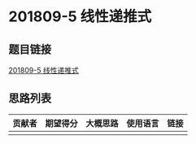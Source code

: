 # 201809-5 线性递推式

## 题目链接

[201809-5 线性递推式](http://118.190.20.162/view.page?gpid=T74)

## 思路列表

| 贡献者 | 期望得分 | 大概思路 | 使用语言 | 链接 |
| :-: | :-: | :-: | :-: | :-: | 
|  |  |  |  |  |

